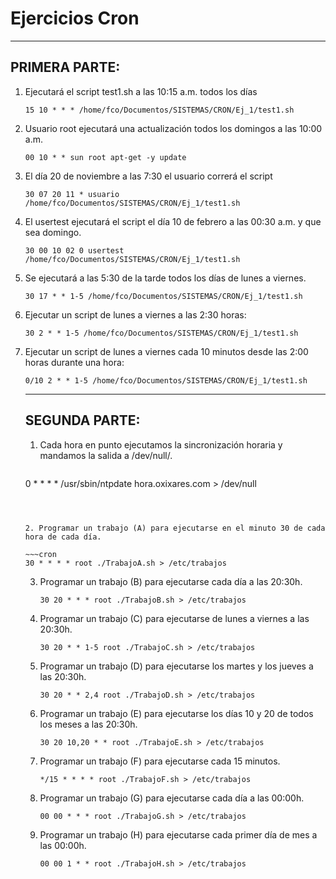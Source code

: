 # Ejercicios Cron

---

## PRIMERA PARTE:

1. Ejecutará el script test1.sh a las 10:15 a.m. todos los días

   ~~~cron
   15 10 * * * /home/fco/Documentos/SISTEMAS/CRON/Ej_1/test1.sh
   ~~~

   

2. Usuario root ejecutará una actualización todos los domingos a las 10:00 a.m.

   ~~~cron
   00 10 * * sun root apt-get -y update
   ~~~

   

3. El día 20 de noviembre a las 7:30 el usuario correrá el script

   ~~~~cron
   30 07 20 11 * usuario /home/fco/Documentos/SISTEMAS/CRON/Ej_1/test1.sh
   ~~~~

   

4. El usertest ejecutará el script el día 10 de febrero a las 00:30 a.m. y que sea domingo.

   ~~~cron
   30 00 10 02 0 usertest /home/fco/Documentos/SISTEMAS/CRON/Ej_1/test1.sh
   ~~~

   

5. Se ejecutará a las 5:30 de la tarde todos los días de lunes a viernes.

   ~~~cron
   30 17 * * 1-5 /home/fco/Documentos/SISTEMAS/CRON/Ej_1/test1.sh
   ~~~

   

6. Ejecutar un script de lunes a viernes a las 2:30 horas:

   ~~~~cron
   30 2 * * 1-5 /home/fco/Documentos/SISTEMAS/CRON/Ej_1/test1.sh
   ~~~~

   

7. Ejecutar un script de lunes a viernes cada 10 minutos desde las 2:00 horas durante una hora:

   ~~~~cron
   0/10 2 * * 1-5 /home/fco/Documentos/SISTEMAS/CRON/Ej_1/test1.sh
   ~~~~

    

   ---

   ## SEGUNDA PARTE:

   1. Cada hora en punto ejecutamos la sincronización horaria y mandamos la salida a /dev/null/.

      ~~~
   0 * * * * /usr/sbin/ntpdate hora.oxixares.com > /dev/null
      ~~~

      

   2. Programar un trabajo (A) para ejecutarse en el minuto 30 de cada hora de cada día.

      ~~~cron
   30 * * * * root ./TrabajoA.sh > /etc/trabajos 
      ~~~

      

   3. Programar un trabajo (B) para ejecutarse cada día a las 20:30h.
   
      ~~~cron
      30 20 * * * root ./TrabajoB.sh > /etc/trabajos 
      ~~~
   
      
   
   4. Programar un trabajo (C) para ejecutarse de lunes a viernes a las 20:30h.
   
      ~~~cron
      30 20 * * 1-5 root ./TrabajoC.sh > /etc/trabajos 
      ~~~
   
      
   
   5. Programar un trabajo (D) para ejecutarse los martes y los jueves a las 20:30h.
   
      ~~~cron
      30 20 * * 2,4 root ./TrabajoD.sh > /etc/trabajos 
      ~~~
   
      
   
   6. Programar un trabajo (E) para ejecutarse los días 10 y 20 de todos los meses a las 20:30h.
   
      ~~~cron
      30 20 10,20 * * root ./TrabajoE.sh > /etc/trabajos 
      ~~~
   
      
   
   7. Programar un trabajo (F) para ejecutarse cada 15 minutos.
   
      ~~~cron
      */15 * * * * root ./TrabajoF.sh > /etc/trabajos 
      ~~~
   
      
   
   8. Programar un trabajo (G) para ejecutarse cada día a las 00:00h.
   
      ~~~cron
      00 00 * * * root ./TrabajoG.sh > /etc/trabajos 
      ~~~
   
      
   
   9. Programar un trabajo (H) para ejecutarse cada primer día de mes a las 00:00h.
   
      ~~~cron
      00 00 1 * * root ./TrabajoH.sh > /etc/trabajos 
      ~~~
   
      